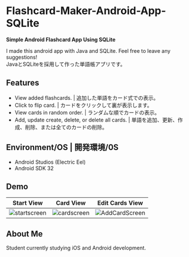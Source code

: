 # Flashcard-Maker-Android-App-SQLite
<b>Simple Android Flashcard App Using SQLite</b>
<p>I made this android app with Java and SQLite. Feel free to leave any suggestions! </br>
JavaとSQLiteを採用して作った単語帳アプリです。
</p>

## Features
<ul>
<li>View added flashcards. | 追加した単語をカード式での表示。</li>
<li>Click to flip card. | カードをクリックして裏が表示します。</li>
<li>View cards in random order. | ランダムな順でカードの表示。 </li>
<li>Add, update create, delete, or delete all cards. | 単語を追加、更新、作成、削除、または全てのカードの削除。</li>
</ul>

## Environment/OS | 開発環境/0S
<ul>
<li>Android Studios (Electric Eel) </li>
<li>Android SDK 32</li>
</ul>

## Demo 
| Start View | Card View | Edit Cards View |
|---------|---------|---------|
| ![startscreen](https://user-images.githubusercontent.com/122884728/216902836-6b3f11aa-3d8a-495f-a729-3550de844cb7.png) | ![cardscreen](https://user-images.githubusercontent.com/122884728/216902863-ad0acd96-7712-41b9-bda5-d46dad68a4b3.png) |![AddCardScreen](https://user-images.githubusercontent.com/122884728/216902570-9e880a29-eaf3-4f2d-bb22-bb348ec76b30.png)|


## About Me
Student currently studying iOS and Android development.
